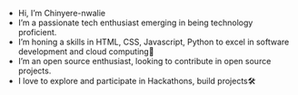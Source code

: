 -  Hi, I’m Chinyere-nwalie
-  I’m a passionate tech enthusiast emerging in being technology proficient.
-  I’m  honing a skills in HTML, CSS, Javascript, Python to excel in software development and cloud computing🎯
-  I’m an open source enthusiast, looking to contribute in open source projects.
-  I love to explore and participate in Hackathons, build projects🛠
